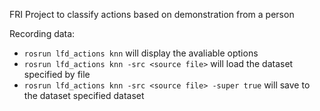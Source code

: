 FRI Project to classify actions based on demonstration from a person

Recording data:
- `rosrun lfd_actions knn` will display the avaliable options
- `rosrun lfd_actions knn -src <source file>` will load the dataset specified by file
- `rosrun lfd_actions knn -src <source file> -super true` will save to the dataset specified dataset
